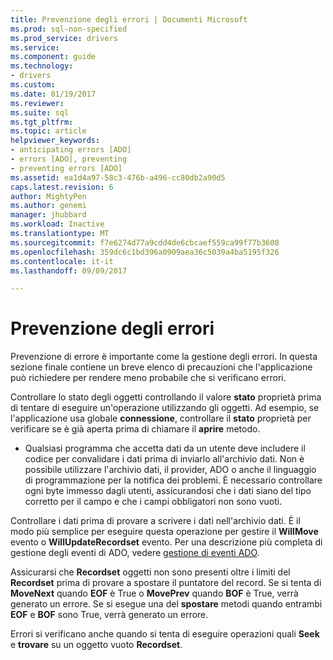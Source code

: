 ```yaml
---
title: Prevenzione degli errori | Documenti Microsoft
ms.prod: sql-non-specified
ms.prod_service: drivers
ms.service: 
ms.component: guide
ms.technology:
- drivers
ms.custom: 
ms.date: 01/19/2017
ms.reviewer: 
ms.suite: sql
ms.tgt_pltfrm: 
ms.topic: article
helpviewer_keywords:
- anticipating errors [ADO]
- errors [ADO], preventing
- preventing errors [ADO]
ms.assetid: ea1d4a97-58c3-476b-a496-cc80db2a90d5
caps.latest.revision: 6
author: MightyPen
ms.author: genemi
manager: jhubbard
ms.workload: Inactive
ms.translationtype: MT
ms.sourcegitcommit: f7e6274d77a9cdd4de6cbcaef559ca99f77b3608
ms.openlocfilehash: 359dc6c1bd396a0909aea36c5039a4ba5195f326
ms.contentlocale: it-it
ms.lasthandoff: 09/09/2017

---
```

# <a name="anticipating-errors"></a>Prevenzione degli errori
Prevenzione di errore è importante come la gestione degli errori. In questa sezione finale contiene un breve elenco di precauzioni che l'applicazione può richiedere per rendere meno probabile che si verificano errori.  
  
 Controllare lo stato degli oggetti controllando il valore **stato** proprietà prima di tentare di eseguire un'operazione utilizzando gli oggetti. Ad esempio, se l'applicazione usa globale **connessione**, controllare il **stato** proprietà per verificare se è già aperta prima di chiamare il **aprire** metodo.  
  
-   Qualsiasi programma che accetta dati da un utente deve includere il codice per convalidare i dati prima di inviarlo all'archivio dati. Non è possibile utilizzare l'archivio dati, il provider, ADO o anche il linguaggio di programmazione per la notifica dei problemi. È necessario controllare ogni byte immesso dagli utenti, assicurandosi che i dati siano del tipo corretto per il campo e che i campi obbligatori non sono vuoti.  
  
 Controllare i dati prima di provare a scrivere i dati nell'archivio dati. È il modo più semplice per eseguire questa operazione per gestire il **WillMove** evento o **WillUpdateRecordset** evento. Per una descrizione più completa di gestione degli eventi di ADO, vedere [gestione di eventi ADO](../../../ado/guide/data/handling-ado-events.md).  
  
 Assicurarsi che **Recordset** oggetti non sono presenti oltre i limiti del **Recordset** prima di provare a spostare il puntatore del record. Se si tenta di **MoveNext** quando **EOF** è True o **MovePrev** quando **BOF** è True, verrà generato un errore. Se si esegue una del **spostare** metodi quando entrambi **EOF** e **BOF** sono True, verrà generato un errore.  
  
 Errori si verificano anche quando si tenta di eseguire operazioni quali **Seek** e **trovare** su un oggetto vuoto **Recordset**.

